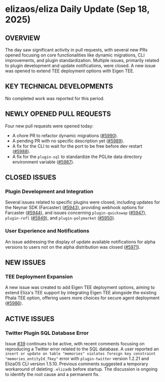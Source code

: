 # elizaos/eliza Daily Update (Sep 18, 2025)
## OVERVIEW 
The day saw significant activity in pull requests, with several new PRs opened focusing on core functionalities like dynamic migrations, CLI improvements, and plugin standardization. Multiple issues, primarily related to plugin development and update notifications, were closed. A new issue was opened to extend TEE deployment options with Eigen TEE.

## KEY TECHNICAL DEVELOPMENTS
No completed work was reported for this period.

## NEWLY OPENED PULL REQUESTS
Four new pull requests were opened today:
- A chore PR to refactor dynamic migrations ([#5990](https://github.com/elizaos/eliza/pull/5990)).
- A pending PR with no specific description yet ([#5989](https://github.com/elizaos/eliza/pull/5989)).
- A fix for the CLI to wait for the port to be free before dev restart ([#5988](https://github.com/elizaos/eliza/pull/5988)).
- A fix for the `plugin-sql` to standardize the PGLite data directory environment variable ([#5987](https://github.com/elizaos/eliza/pull/5987)).

## CLOSED ISSUES
### Plugin Development and Integration
Several issues related to specific plugins were closed, including updates for the Neynar SDK (Farcaster) ([#5943](https://github.com/elizaos/eliza/issues/5943)), providing webhook options for Farcaster ([#5944](https://github.com/elizaos/eliza/issues/5944)), and issues concerning `plugin-quickswap` ([#5947](https://github.com/elizaos/eliza/issues/5947)), `plugin-rofl` ([#5949](https://github.com/elizaos/eliza/issues/5949)), and `plugin-polymarket` ([#5950](https://github.com/elizaos/eliza/issues/5950)).

### User Experience and Notifications
An issue addressing the display of update available notifications for alpha versions to users not on the alpha distribution was closed ([#5971](https://github.com/elizaos/eliza/issues/5971)).

## NEW ISSUES
### TEE Deployment Expansion
A new issue was created to add Eigen TEE deployment options, aiming to extend Eliza's TEE support by integrating Eigen TEE alongside the existing Phala TEE option, offering users more choices for secure agent deployment ([#5986](https://github.com/elizaos/eliza/issues/5986)).

## ACTIVE ISSUES
### Twitter Plugin SQL Database Error
Issue [#39](https://github.com/elizaos/eliza/issues/39) continues to be active, with recent comments focusing on reproducing a Twitter error related to the SQL database. A user reported an `insert or update on table "memories" violates foreign key constraint "memories_entityId_fkey"` error with `plugin-twitter` version 1.2.21 and ElizaOS CLI version 1.5.10. Previous comments suggested a temporary workaround of deleting `.elizadb` before startup. The discussion is ongoing to identify the root cause and a permanent fix.